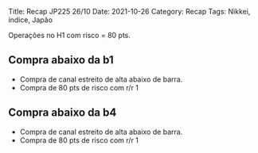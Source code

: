 Title: Recap JP225 26/10
Date: 2021-10-26
Category: Recap
Tags: Nikkei, índice, Japão


Operações no H1 com risco = 80 pts.  

## Compra abaixo da b1
* Compra de canal estreito de alta abaixo de barra.
* Compra de 80 pts de risco com r/r 1

## Compra abaixo da b4
* Compra de canal estreito de alta abaixo de barra.
* Compra de 80 pts de risco com r/r 1


